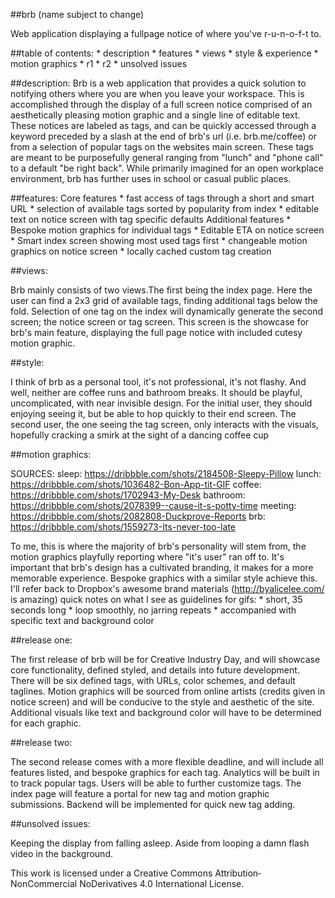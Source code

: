 ##brb (name subject to change)

Web application displaying a full­page notice of where you've r­-u-­n-­o-­f-­t
to.

##table of contents:
	* description
	* features
	* views
	* style & experience * motion graphics
	* r1
	* r2
	* unsolved issues

##description:
Brb is a web application that provides a quick solution to notifying others where you are when you leave your workspace. This is accomplished through the display of a full screen notice comprised of an aesthetically pleasing motion graphic and a single line of editable text. These notices are labeled as tags, and can be quickly accessed through a keyword preceded by a slash at the end of brb's url (i.e. brb.me/coffee) or from a selection of popular tags on the websites main screen. These tags are meant to be purposefully general ranging from "lunch" and "phone call" to a default "be right back". While primarily imagined for an open workplace environment, brb has further uses in school or casual public places.

##features:
	Core features
		* fast access of tags through a short and smart URL
		* selection of available tags sorted by popularity from index * editable text on notice screen with tag specific defaults
	Additional features
	   	* Bespoke motion graphics for individual tags
     	* Editable ETA on notice screen
	 	* Smart index screen showing most used tags first 
	 	* changeable motion graphics on notice screen
		* locally cached custom tag creation
		 
##views:

Brb mainly consists of two views.The first being the index page. Here the user can find a 2x3 grid of available tags, finding additional tags below the fold. Selection of one tag on the index will dynamically generate the second screen; the notice screen or tag screen. This screen is the showcase for brb's main feature, displaying the full page notice with included cutesy motion graphic.

##style:

I think of brb as a personal tool, it's not professional, it's not flashy. And well, neither are coffee runs and bathroom breaks. It should be playful, uncomplicated, with near invisible design. For the initial user, they should enjoying seeing it, but be able to hop quickly to their end screen. The second user, the one seeing the tag screen, only interacts with the visuals, hopefully cracking a smirk at the sight of a dancing coffee cup


##motion graphics:

SOURCES:
sleep: https://dribbble.com/shots/2184508-Sleepy-Pillow
lunch: https://dribbble.com/shots/1036482-Bon-App-tit-GIF
coffee: https://dribbble.com/shots/1702943-My-Desk
bathroom: https://dribbble.com/shots/2078399--cause-it-s-potty-time
meeting: https://dribbble.com/shots/2082808-Duckprove-Reports
brb: https://dribbble.com/shots/1559273-Its-never-too-late

To me, this is where the majority of brb's personality will stem from, the motion graphics playfully reporting where "it's user" ran off to. It's important that brb's design has a cultivated branding, it makes for a more memorable experience. Bespoke graphics with a similar style achieve this. I'll refer back to Dropbox's awesome brand materials (http://byalicelee.com/ is amazing)
quick notes on what I see as guidelines for gifs:
	* short, 3­5 seconds long
	* loop smoothly, no jarring repeats
	* accompanied with specific text and background color

##release one:

The first release of brb will be for Creative Industry Day, and will showcase core functionality, defined styled, and details into future development. There will be six defined tags, with URLs, color schemes, and default taglines.
Motion graphics will be sourced from online artists (credits given in notice screen) and will be conducive to the style and aesthetic of the site. Additional visuals like text and background color will have to be determined for each graphic.

##release two:

The second release comes with a more flexible deadline, and will include all features listed, and bespoke graphics for each tag. Analytics will be built in to track popular tags. Users will be able to further customize tags. The index page will feature a portal for new tag and motion graphic submissions. Back­end will be implemented for quick new tag adding.

##unsolved issues:

Keeping the display from falling asleep. Aside from looping a damn flash video in the background.

This work is licensed under a Creative Commons Attribution­NonCommercial­ NoDerivatives 4.0 International License.

